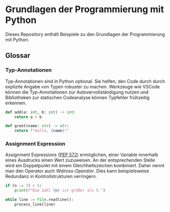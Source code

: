 # Grundlagen der Programmierung mit Python

Dieses Repository enthält Beispiele zu den Grundlagen der Programmierung mit Python.

## Glossar

### Typ-Annotationen

Typ-Annotationen sind in Python optional. Sie helfen, den Code durch durch explizite Angabe von Typen robuster zu machen. Werkzeuge wie VSCode können die Typ-Annotationen zur Autovervollständigung nutzen und Bibliotheken zur statischen Codeanalyse können Typfehler frühzeitig erkennen.

```python
def add(a: int, b: int) -> int:
    return a + b

def greet(name: str) -> str:
    return f"Hallo, {name}!"
```

### Assignment Expression

Assignment Expressions ([PEP 572](https://peps.python.org/pep-0572/)) ermöglichen, einer Variable innerhalb eines Ausdrucks einen Wert zuzuweisen. An der entsprechenden Stelle wird ein Doppelpunkt mit einem Gleichheitszeichen kombiniert. Daher nennt man den Operator auch _Walross-Operator_. Dies kann beispielsweise Redundanz in Kontrollstrukturen verringern.

```python
if (n := 7) > 5:
    print(f"Die Zahl {n} ist größer als 5.")

while line := file.readline():
    process_line(line)
```

